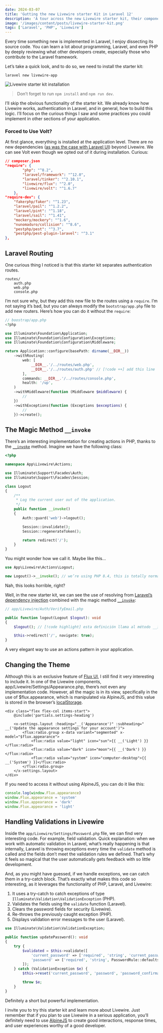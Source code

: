 ```yaml
---
date: 2024-03-07
title: 'Gutting the new Livewire starter Kit in Laravel 12'
description: 'A tour across the new Livewire starter kit, their components and logic behind'
image: '/images/content/posts/livewire-starter-kit.png'
tags: ['Laravel', 'PHP', 'Livewire']
---
```


Every time something new is implemented in Laravel, I enjoy dissecting its source code. You can learn a lot about programming, Laravel, and even PHP by deeply reviewing what other developers create, especially those who contribute to the Laravel framework.

Let’s take a quick look, and to do so, we need to install the starter kit:

```
laravel new livewire-app
```

![Livewire starter kit installation](/images/content/posts/livewire-starter-kit/1.gif)

> Don’t forget to run `npm install` and `npm run dev`.

I’ll skip the obvious functionality of the starter kit. We already know how Livewire works, authentication in Laravel, and in general, how to build this logic. I’ll focus on the curious things I saw and some practices you could implement in other sections of your application.

### Forced to Use Volt?

At first glance, everything is installed at the application level. There are no new dependencies ([as was the case with Laravel UI](https://laravel.com/docs/7.x/frontend#introduction)) beyond Livewire. We can see Volt even though we opted out of it during installation. Curious:


```json
// composer.json
"require": {
        "php": "^8.2",
        "laravel/framework": "^12.0",
        "laravel/tinker": "^2.10.1",
        "livewire/flux": "^2.0",
        "livewire/volt": "^1.6.7"
    },
"require-dev": {
    "fakerphp/faker": "^1.23",
    "laravel/pail": "^1.2.2",
    "laravel/pint": "^1.18",
    "laravel/sail": "^1.41",
    "mockery/mockery": "^1.6",
    "nunomaduro/collision": "^8.6",
    "pestphp/pest": "^3.7",
    "pestphp/pest-plugin-laravel": "^3.1"
},
```

## Laravel Routing

One curious thing I noticed is that this starter kit separates authentication routes.

```
routes/
    auth.php
    web.php
    console.php
```

I’m not sure why, but they add this new file to the routes using a `require`. I’m not saying it’s bad, but you can always modify the `bootstrap/app.php` file to add new routers. Here’s how you can do it without the `require`:

```php
// boostrap/app.php
<?php

use Illuminate\Foundation\Application;
use Illuminate\Foundation\Configuration\Exceptions;
use Illuminate\Foundation\Configuration\Middleware;

return Application::configure(basePath: dirname(__DIR__))
    ->withRouting(
        web: [
            __DIR__.'/../routes/web.php',
            __DIR__.'/../routes/auth.php' // [!code ++] add this line  
        ],
        commands: __DIR__.'/../routes/console.php',
        health: '/up',
    )
    ->withMiddleware(function (Middleware $middleware) {
        //
    })
    ->withExceptions(function (Exceptions $exceptions) {
        //
    })->create();

```

## The Magic Method `__invoke`

There’s an interesting implementation for creating actions in PHP, thanks to the [`__invoke`](https://www.php.net/manual/en/language.oop5.magic.php#object.invoke) method. Imagine we have the following class:

```php
<?php

namespace App\Livewire\Actions;

use Illuminate\Support\Facades\Auth;
use Illuminate\Support\Facades\Session;

class Logout
{
    /**
     * Log the current user out of the application.
     */
    public function __invoke()
    {
        Auth::guard('web')->logout();

        Session::invalidate();
        Session::regenerateToken();

        return redirect('/');
    }
}
```
You might wonder how we call it. Maybe like this...

```php
use App\Livewire\Actions\Logout;

new Logout()->__invoke(); // we’re using PHP 8.4, this is totally normal  
```

Nah, this looks horrible, right?

Well, in the new starter kit, we can see the use of resolving from [Laravel’s dependency injection](https://laravel.com/docs/12.x/container#automatic-injection) combined with the magic method [`__invoke`](https://www.php.net/manual/en/language.oop5.magic.php#object.invoke):



```php
// app/Livewire/Auth/VerifyEmail.php

public function logout(Logout $logout): void
{
    $logout(); // [!code highlight] esta definición llama al método __invoke

    $this->redirect('/', navigate: true);
}
```

A very elegant way to use an actions pattern in your application.

## Changing the Theme

Although this is an exclusive feature of [Flux UI](https://fluxui.dev/), I still find it very interesting to include it. In one of the Livewire components, app/Livewire/Settings/Appearance.php, there’s not even any implementation code. However, all the magic is in its view, specifically in the use of $flux.appearance, which is manipulated via AlpineJS, and this value is stored in the browser’s [localStorage](https://developer.mozilla.org/es/docs/Web/API/Window/localStorage).


```blade
<div class="flex flex-col items-start">
    @include('partials.settings-heading')

    <x-settings.layout :heading="__('Appearance')" :subheading=" __('Update the appearance settings for your account')">
        <flux:radio.group x-data variant="segmented" x-model="$flux.appearance">
            <flux:radio value="light" icon="sun">{{ __('Light') }}</flux:radio>
            <flux:radio value="dark" icon="moon">{{ __('Dark') }}</flux:radio>
            <flux:radio value="system" icon="computer-desktop">{{ __('System') }}</flux:radio>
        </flux:radio.group>
    </x-settings.layout>
</div>
```

If you need to access it without using AlpineJS, you can do it like this:

```js
console.log(window.Flux.appearance)
window.Flux.appearance = 'system'
window.Flux.appearance = 'dark'
window.Flux.appearance = 'light'
```


## Handling Validations in Livewire

Inside the `app/Livewire/Settings/Password.php` file, we can find very interesting code. For example, field validation. Quick explanation: when we work with automatic validation in Laravel, what’s really happening is that internally, Laravel is throwing exceptions every time the `validate` method is called and the fields don’t meet the validation rules we defined. That’s why it feels so magical that the user automatically gets feedback with so little development.

And, as you might have guessed, if we handle exceptions, we can catch them in a try-catch block. That’s exactly what makes this code so interesting, as it leverages the functionality of PHP, Laravel, and Livewire:

1. It uses a try-catch to catch exceptions of type `Illuminate\Validation\ValidationException` (PHP).
2. Validates the fields using the `validate` function (Laravel).
3. Clears the password fields for security (Livewire).
4. Re-throws the previously caught exception (PHP).
5. Displays validation error messages to the user (Laravel).

```php
use Illuminate\Validation\ValidationException;

public function updatePassword(): void
{
    try {
        $validated = $this->validate([
            'current_password' => ['required', 'string', 'current_password'],
            'password' => ['required', 'string', PasswordRule::defaults(), 'confirmed'],
        ]);
    } catch (ValidationException $e) {
        $this->reset('current_password', 'password', 'password_confirmation');

        throw $e;
    }
}
```

Definitely a short but powerful implementation.

I invite you to try this starter kit and learn more about Livewire. Just remember that if you plan to use Livewire in a serious application, you’ll definitely need to use [AlpineJS](https://livewire.laravel.com/docs/alpine) to create good interactions, response times, and user experiences worthy of a good developer.
